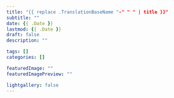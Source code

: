 ```yaml
---
title: "{{ replace .TranslationBaseName "-" " " | title }}"
subtitle: ""
date: {{ .Date }}
lastmod: {{ .Date }}
draft: false
description: ""

tags: []
categories: []

featuredImage: ""
featuredImagePreview: ""

lightgallery: false
---
```


